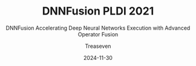 ---
layout:     post
title:      DNNFusion PLDI 2021
subtitle:   DNNFusion Accelerating Deep Neural Networks Execution with Advanced Operator Fusion
date:       2024-11-30
author:     Treaseven
header-img: img/bg26.jpg
catalog: true
tags:
    - Compiler Optimization
    - Operator Fusion
    - Deep Neural Network
---